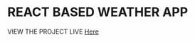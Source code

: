 # REACT BASED WEATHER APP

VIEW THE PROJECT LIVE [Here](blank_https://weatherreact0app.netlify.app/)
